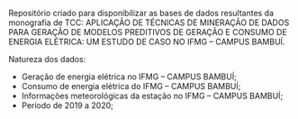 Repositório criado para disponibilizar as bases de dados resultantes da monografia de TCC: APLICAÇÃO DE TÉCNICAS DE MINERAÇÃO DE DADOS PARA GERAÇÃO DE MODELOS PREDITIVOS DE GERAÇÃO E CONSUMO DE
ENERGIA ELÉTRICA: UM ESTUDO DE CASO NO IFMG – CAMPUS BAMBUÍ.

Natureza dos dados:
 - Geração de energia elétrica no IFMG – CAMPUS BAMBUÍ;
 - Consumo de energia elétrica do IFMG – CAMPUS BAMBUÍ;
 - Informações meteorológicas da estação no IFMG – CAMPUS BAMBUÍ;
 - Período de 2019 a 2020;
